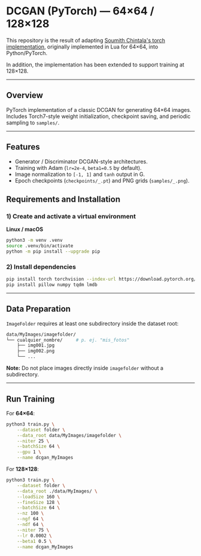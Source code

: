 # DCGAN (PyTorch) — 64×64 / 128×128

This repository is the result of adapting [Soumith Chintala's torch implementation](https://github.com/soumith/dcgan.torch), originally implemented in Lua for 64×64, into Python/PyTorch.

In addition, the implementation has been extended to support training at 128×128.

---

## Overview

PyTorch implementation of a classic DCGAN for generating 64×64 images. Includes Torch7-style weight initialization, checkpoint saving, and periodic sampling to `samples/`.

---

## Features

- Generator / Discriminator DCGAN-style architectures.
- Training with Adam (`lr=2e-4`, `beta1=0.5` by default).
- Image normalization to `[-1, 1]` and `tanh` output in G.
- Epoch checkpoints (`checkpoints/_.pt`) and PNG grids (`samples/_.png`).

## Requirements and Installation

### 1) Create and activate a virtual environment

**Linux / macOS**

```bash
python3 -m venv .venv
source .venv/bin/activate
python -m pip install --upgrade pip
```

### 2) Install dependencies

```bash
pip install torch torchvision --index-url https://download.pytorch.org/whl/cu121
pip install pillow numpy tqdm lmdb
```

---

## Data Preparation

`ImageFolder` requires at least one subdirectory inside the dataset root:

```bash
data/MyImages/imagefolder/
└── cualquier_nombre/     # p. ej. "mis_fotos"
    ├── img001.jpg
    ├── img002.png
    └── ...
```

**Note:** Do not place images directly inside `imagefolder` without a subdirectory.

---

## Run Training

For **64×64**:

```bash
python3 train.py \
    --dataset folder \
    --data_root data/MyImages/imagefolder \
    --niter 25 \
    --batchSize 64 \
    --gpu 1 \
    --name dcgan_MyImages
```

For **128×128**:

```bash
python3 train.py \
    --dataset folder \
    --data_root ./data/MyImages/ \
    --loadSize 160 \
    --fineSize 128 \
    --batchSize 64 \
    --nz 100 \
    --ngf 64 \
    --ndf 64 \
    --niter 75 \
    --lr 0.0002 \
    --beta1 0.5 \
    --name dcgan_MyImages
```
